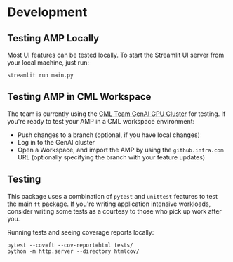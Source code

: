 # Development

## Testing AMP Locally

Most UI features can be tested locally. To start the Streamlit UI server from your
local machine, just run:

```
streamlit run main.py
```


## Testing AMP in CML Workspace

The team is currently using the [CML Team GenAI GPU Cluster](https://docs.google.com/document/d/1wsxWV3P6dtBacxOZgE5YVPQaps6ZSkL6HsaaI5JXMF0/) for testing. If you're ready to test your AMP in a CML workspace environment:
* Push changes to a branch (optional, if you have local changes)
* Log in to the GenAI cluster
* Open a Workspace, and import the AMP by using the `github.infra.com` URL (optionally specifying the branch with your feature updates)


## Testing

This package uses a combination of `pytest` and `unittest` features to test the main `ft` package. If you're writing application intensive workloads, consider writing some tests as a courtesy to those who pick up work after you.

Running tests and seeing coverage reports locally:

```
pytest --cov=ft --cov-report=html tests/
python -m http.server --directory htmlcov/
```